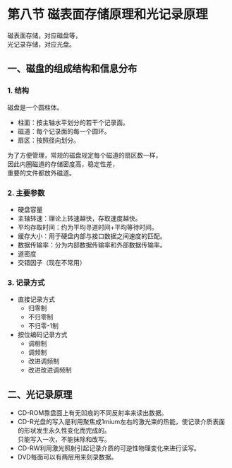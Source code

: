 # 第八节 磁表面存储原理和光记录原理

磁表面存储，对应磁盘等，  
光记录存储，对应光盘。

## 一、磁盘的组成结构和信息分布

### 1. 结构

磁盘是一个圆柱体。

* 柱面：按主轴水平划分的若干个记录面。
* 磁道：每个记录面的每一个圆环。
* 扇区：按照径向划分。

为了方便管理，常规的磁盘规定每个磁道的扇区数一样，  
因此内圈磁道的存储密度高，稳定性差，  
重要的文件都放外磁道。

### 2. 主要参数

* 硬盘容量
* 主轴转速：理论上转速越快，存取速度越快。
* 平均存取时间：约为平均寻道时间+平均等待时间。
* 缓存大小：用于硬盘内部与接口数据之间速度的匹配。
* 数据传输率：分为内部数据传输率和外部数据传输率。
* 道密度
* 交错因子（现在不常用）

### 3. 记录方式

* 直接记录方式
  * 归零制
  * 不归零制
  * 不归零-1制
* 按位编码记录方式
  * 调相制
  * 调频制
  * 改进调频制
  * 改进改进调频制

## 二、光记录原理

* CD-ROM靠盘面上有无凹痕的不同反射率来读出数据。
* CD-R光盘的写入是利用聚焦成1mium左右的激光束的热能，使记录介质表面的形状发生永久性变化而完成的。  
  只能写入一次，不能抹除和改写。
* CD-RW利用激光照射引起记录介质的可逆性物理变化来进行读写。
* DVD每面可以有两层用来刻录数据。

